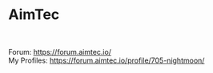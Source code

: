 # AimTec

<br>

Forum: https://forum.aimtec.io/ <br>
My Profiles: https://forum.aimtec.io/profile/705-nightmoon/ <br>
